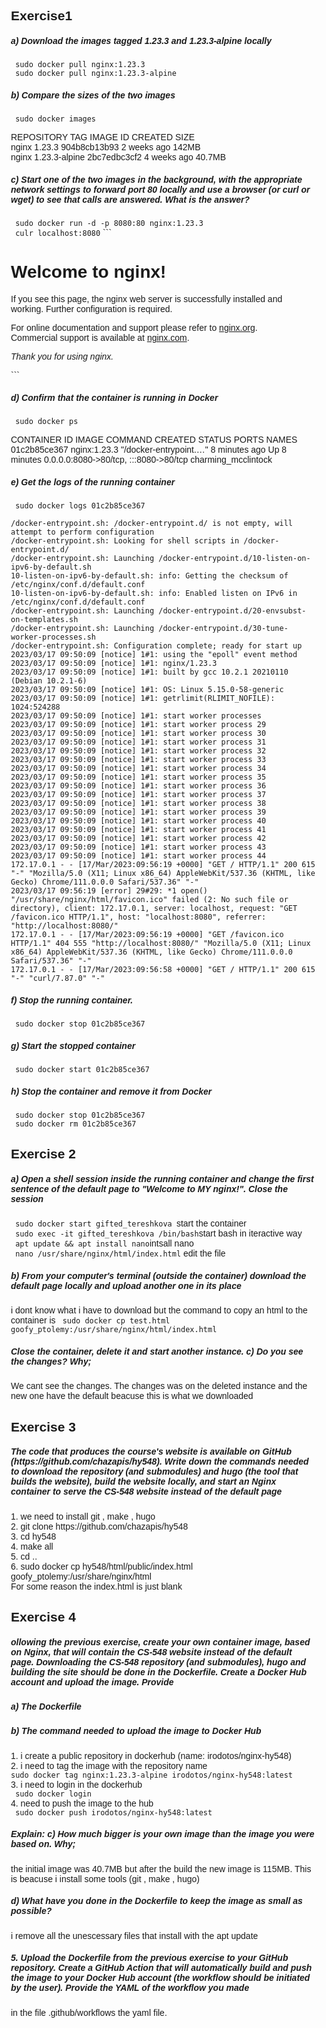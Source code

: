 <h2>Exercise1</h2>
<h5>a) Download the images tagged 1.23.3 and 1.23.3-alpine locally</h5>
<code> sudo docker pull nginx:1.23.3</code><br>
<code> sudo docker pull nginx:1.23.3-alpine</code>
<h5>b) Compare the sizes of the two images</h5>
<code> sudo docker images </code>
<p>REPOSITORY   TAG             IMAGE ID       CREATED       SIZE<br>
nginx        1.23.3          904b8cb13b93   2 weeks ago      142MB<br>
nginx        1.23.3-alpine   2bc7edbc3cf2   4 weeks ago     40.7MB<br></p>
<h5>c) Start one of the two images in the background, with the appropriate network
settings to forward port 80 locally and use a browser (or curl or wget) to see that
calls are answered. What is the answer?</h5>
<code> sudo docker run -d -p 8080:80 nginx:1.23.3</code><br>
<code> culr localhost:8080</code>
```
<!DOCTYPE html>
<html>
<head>
<title>Welcome to nginx!</title>
<style>
html { color-scheme: light dark; }
body { width: 35em; margin: 0 auto;
font-family: Tahoma, Verdana, Arial, sans-serif; }
</style>
</head>
<body>
<h1>Welcome to nginx!</h1>
<p>If you see this page, the nginx web server is successfully installed and
working. Further configuration is required.</p>

<p>For online documentation and support please refer to
<a href="http://nginx.org/">nginx.org</a>.<br/>
Commercial support is available at
<a href="http://nginx.com/">nginx.com</a>.</p>

<p><em>Thank you for using nginx.</em></p>
</body>
</html>
```
<h5>d) Confirm that the container is running in Docker</h5>
<code> sudo docker ps </code>
<p>CONTAINER ID   IMAGE          COMMAND                  CREATED         STATUS         PORTS                                   NAMES<br>
01c2b85ce367   nginx:1.23.3   "/docker-entrypoint.…"   8 minutes ago   Up 8 minutes   0.0.0.0:8080->80/tcp, :::8080->80/tcp   charming_mcclintock</p>
<h5> e) Get the logs of the running container </h5>
<code> sudo docker logs 01c2b85ce367 </code><br>

```
/docker-entrypoint.sh: /docker-entrypoint.d/ is not empty, will attempt to perform configuration
/docker-entrypoint.sh: Looking for shell scripts in /docker-entrypoint.d/
/docker-entrypoint.sh: Launching /docker-entrypoint.d/10-listen-on-ipv6-by-default.sh
10-listen-on-ipv6-by-default.sh: info: Getting the checksum of /etc/nginx/conf.d/default.conf
10-listen-on-ipv6-by-default.sh: info: Enabled listen on IPv6 in /etc/nginx/conf.d/default.conf
/docker-entrypoint.sh: Launching /docker-entrypoint.d/20-envsubst-on-templates.sh
/docker-entrypoint.sh: Launching /docker-entrypoint.d/30-tune-worker-processes.sh
/docker-entrypoint.sh: Configuration complete; ready for start up
2023/03/17 09:50:09 [notice] 1#1: using the "epoll" event method
2023/03/17 09:50:09 [notice] 1#1: nginx/1.23.3
2023/03/17 09:50:09 [notice] 1#1: built by gcc 10.2.1 20210110 (Debian 10.2.1-6) 
2023/03/17 09:50:09 [notice] 1#1: OS: Linux 5.15.0-58-generic
2023/03/17 09:50:09 [notice] 1#1: getrlimit(RLIMIT_NOFILE): 1024:524288
2023/03/17 09:50:09 [notice] 1#1: start worker processes
2023/03/17 09:50:09 [notice] 1#1: start worker process 29
2023/03/17 09:50:09 [notice] 1#1: start worker process 30
2023/03/17 09:50:09 [notice] 1#1: start worker process 31
2023/03/17 09:50:09 [notice] 1#1: start worker process 32
2023/03/17 09:50:09 [notice] 1#1: start worker process 33
2023/03/17 09:50:09 [notice] 1#1: start worker process 34
2023/03/17 09:50:09 [notice] 1#1: start worker process 35
2023/03/17 09:50:09 [notice] 1#1: start worker process 36
2023/03/17 09:50:09 [notice] 1#1: start worker process 37
2023/03/17 09:50:09 [notice] 1#1: start worker process 38
2023/03/17 09:50:09 [notice] 1#1: start worker process 39
2023/03/17 09:50:09 [notice] 1#1: start worker process 40
2023/03/17 09:50:09 [notice] 1#1: start worker process 41
2023/03/17 09:50:09 [notice] 1#1: start worker process 42
2023/03/17 09:50:09 [notice] 1#1: start worker process 43
2023/03/17 09:50:09 [notice] 1#1: start worker process 44
172.17.0.1 - - [17/Mar/2023:09:56:19 +0000] "GET / HTTP/1.1" 200 615 "-" "Mozilla/5.0 (X11; Linux x86_64) AppleWebKit/537.36 (KHTML, like Gecko) Chrome/111.0.0.0 Safari/537.36" "-"
2023/03/17 09:56:19 [error] 29#29: *1 open() "/usr/share/nginx/html/favicon.ico" failed (2: No such file or directory), client: 172.17.0.1, server: localhost, request: "GET /favicon.ico HTTP/1.1", host: "localhost:8080", referrer: "http://localhost:8080/"
172.17.0.1 - - [17/Mar/2023:09:56:19 +0000] "GET /favicon.ico HTTP/1.1" 404 555 "http://localhost:8080/" "Mozilla/5.0 (X11; Linux x86_64) AppleWebKit/537.36 (KHTML, like Gecko) Chrome/111.0.0.0 Safari/537.36" "-"
172.17.0.1 - - [17/Mar/2023:09:56:58 +0000] "GET / HTTP/1.1" 200 615 "-" "curl/7.87.0" "-"
```
<h5>f) Stop the running container.</h5>
<code> sudo docker stop 01c2b85ce367</code>
<h5> g) Start the stopped container</h5>
<code> sudo docker start 01c2b85ce367</code>
<h5>h) Stop the container and remove it from Docker</h5>
<code> sudo docker stop 01c2b85ce367 </code><br>
<code> sudo docker rm 01c2b85ce367 </code>

<h2>Exercise 2</h2>

<h5>a) Open a shell session inside the running container and change the first sentence
of the default page to "Welcome to MY nginx!". Close the session</h5>
<code> sudo docker start gifted_tereshkova </code>start the container<br>
<code> sudo exec -it gifted_tereshkova /bin/bash</code>start bash in iteractive way<br>
<code> apt update && apt install nano</code>intsall nano<br>
<code> nano /usr/share/nginx/html/index.html</code> edit the file<br>
<h5>b) From your computer's terminal (outside the container) download the default
page locally and upload another one in its place</h5>
i dont know what i have to download but the command to copy an html to the container is <code> sudo docker cp test.html goofy_ptolemy:/usr/share/nginx/html/index.html</code><br>
<h5>Close the container, delete it and start another instance.
c) Do you see the changes? Why;</h5>
We cant see the changes. The changes was on the deleted instance and the new one have the default beacuse this is what we downloaded

<h2> Exercise 3</h2>
<h5>The code that produces the course's website is available on GitHub
(https://github.com/chazapis/hy548). Write down the commands needed to download
the repository (and submodules) and hugo (the tool that builds the website), build the
website locally, and start an Nginx container to serve the CS-548 website instead of the
default page</h5>
1.  we need to install git , make , hugo<br>
2.  git clone https://github.com/chazapis/hy548<br>
3.  cd hy548<br>
4.  make all<br>
5.  cd ..<br>
6.  sudo docker cp hy548/html/public/index.html goofy_ptolemy:/usr/share/nginx/html<br>
For some reason the index.html is just blank
<h2> Exercise 4</h2>
<h5>ollowing the previous exercise, create your own container image, based on Nginx, that
will contain the CS-548 website instead of the default page. Downloading the CS-548
repository (and submodules), hugo and building the site should be done in the
Dockerfile. Create a Docker Hub account and upload the image. Provide</h5>
<h5>a) The Dockerfile</h5>
<h5>b) The command needed to upload the image to Docker Hub</h5>
1. i create a public repository in dockerhub (name: irodotos/nginx-hy548)<br>
2. i need to tag the image with the repository name<br>
   <code>sudo docker tag nginx:1.23.3-alpine irodotos/nginx-hy548:latest</code><br>
3. i need to login in the dockerhub<br>
   <code> sudo docker login</code><br>
4. need to push the image to the hub <br>
   <code> sudo docker push irodotos/nginx-hy548:latest</code><br>
<h5>Explain:
c) How much bigger is your own image than the image you were based on. Why;</h5>
the initial image was 40.7MB but after the build the new image is 115MB. This is beacuse i install some tools (git , make , hugo)
<h5>d) What have you done in the Dockerfile to keep the image as small as possible?</h5>
i remove all the unescessary files that install with the apt update
<h5>5. Upload the Dockerfile from the previous exercise to your GitHub repository. Create a
GitHub Action that will automatically build and push the image to your Docker Hub
account (the workflow should be initiated by the user). Provide the YAML of the
workflow you made</h5>
in the file .github/workflows the yaml file.
